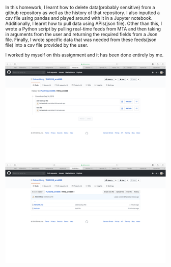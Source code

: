 In this homework, I learnt how to delete data(probably sensitive) from a github repository as well as the history of that repository. 
I also inputted a csv file using pandas and played around with it in a Jupyter notebook. Additionally, I learnt how to pull data using APIs(json file).
Other than this, I wrote a Python script by pulling real-time feeds from MTA and then taking in arguments from the user and returning the required fields from a Json file.
Finally, I wrote specific data that was needed from these feeds(json file) into a csv file provided by the user.

I worked by myself on this assignment and it has been done entirely by me.

![Screenshot-1](SS_1.png)
![Screenshot-1](SS_2.png)
